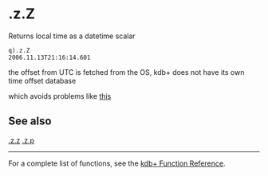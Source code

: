 .z.Z
====

Returns local time as a datetime scalar

    q).z.Z
    2006.11.13T21:16:14.601

the offset from UTC is fetched from the OS, kdb+ does not have its own time offset database

which avoids problems like [this](http://it.slashdot.org/article.pl?sid=07/02/25/2038217)

See also
--------

[.z.z](Reference/dotzdotz "wikilink") [.z.p](Reference/dotzdotp "wikilink")

------------------------------------------------------------------------

For a complete list of functions, see the [kdb+ Function Reference](Reference "wikilink").
